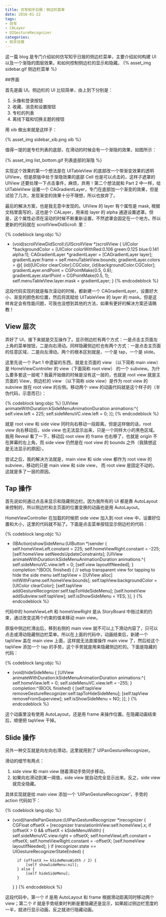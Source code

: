```yaml
---
title: 仿写知乎日报：侧边栏菜单
date: 2016-01-22
tags:
- 仿写
- CALayer
- UIGestureRecognizer
categories:
- 知乎日报
---
```


这一篇 blog 是专门介绍如何仿写知乎日报的侧边栏菜单，主要介绍如何构建 UI 以及一个渐隐的图层效果，和如何控制侧边栏的显示和隐藏。
{% asset_img sidebar.gif 侧边栏菜单 %}
<!-- more -->

##界面

首先是画 UI。侧边栏的 UI 比较简单，由上到下分别是：

1. 头像和登录按钮
2. 收藏、消息和设置按钮
3. 专栏的列表
4. 离线下载和切换主题的按钮

用 xib 做出来就是这样子：

{% asset_img sidebar_xib.png xib %}

值得一提的是专栏列表的底部，在滑动的时候会有一个渐隐的效果，如图所示：

{% asset_img list_bottom.gif 列表底部的渐隐 %}

实现这个效果的第一个想法是在 UITableView 的底部改一个带渐变效果的透明 UIView，但是原版中处于渐隐效果的底部 Cell 也是可以点击的，这样子遮罩的 UIView 还要处理一下点击事件，麻烦，弃用！第二个想法就和 Part 2 中一样，给 UITableView 设置一个 CAGradientLayer，专门在底部加一个渐变的效果，但是试验了几次，发现渐变的效果十分不理想，所以也放弃了。

最后的解决方案，也是我无意中发现的。UIView 的 layer 有个属性是 mask, 根据文档里面写的，这也是个 CALayer，用来给 layer 的 alpha 通道设置遮罩。但是，这个属性必须在滚动的时候不断重新设置，不然遮罩会固定在一个地方。所以更新的代码就在 scrollViewDidScroll: 里：

{% codeblock lang:objc %}
- (void)scrollViewDidScroll:(UIScrollView *)scrollView {
    UIColor *backgroundColor = [UIColor colorWithRed:0.106 green:0.125 blue:0.141 alpha:1];
    CAGradientLayer *gradientLayer = [CAGradientLayer layer];
    gradientLayer.frame = self.menuTableView.bounds;
    gradientLayer.colors =
    	@[ (id)[UIColor clearColor].CGColor, (id)backgroundColor.CGColor];
    gradientLayer.endPoint = CGPointMake(0.5, 0.8);
    gradientLayer.startPoint = CGPointMake(0.5, 1);
    self.menuTableView.layer.mask = gradientLayer;
}
{% endcodeblock %}

这段代码实现的就是每次滚动的时候，都新建一个 CAGradientLayer，设置好大小、渐变的颜色和位置，然后将其赋给 UITableView 的 layer 的 mask。但是这样肯定会有性能问题，可我也没想到其他的方法，如果有更好的解决方案还请赐教！

## View 层次

弄好了 UI，接下来就是交互操作了。显示侧边栏有两个方式：一是点击主页面左上角的菜单按钮，二是向右滑动。同样隐藏侧边栏也有两个方式：一是点击主页面的任意区域，二是向左滑动。两个的根本区别就是，一个是 tap，一个是 slide。

这里先说一个 Part 1 中遗留的东西，就是主页面的 view （以下简称 main view）是 HomeViewController 的 view（下面简称 root view） 的一个 subview。为什么要多套这一层呢？我最开始做的时候是没有这一层的，也就是 root view 就是主页面的 View，侧边栏的 view （以下简称 side view）是作为 root view 的 subview 放在 root view 的左侧。移动两个 view 的动画代码就是这个样子的（半伪代码，示意而已）：

{% codeblock lang:objc %}
[UIView animateWithDuration:kSideMenuAnimationDuration
                     animations:^{
                     	self.view.left = 225;
                     	self.sideMenuVC.view.left = 0;
                     }];
{% endcodeblock %}

就是 root view 和 side view 同时向右移动一段距离。但是这样做的话，root view 向右移动后，side view 也无法显示出来，只是一个同样大小的黑色区域。我用 Reveal 看了一下，移动后 root view 的 frame 也右移了，也就是 origin 不在屏幕的左上角，而 side view 仍然是在 root view 的 bounds 之外（我猜想这是无法显示的原因）。

尝试之后，我的解决方法就是，main view 和 side view 都作为 root view 的 subview，移动的只是 main view 和 side view， 而 root view 是固定不动的，这就是多了一层的原因。

## Tap 操作

首先说如何通过点击来显示和隐藏侧边栏。因为我所有的 UI 都是靠 AutoLayout 来控制的，所以侧边栏和主页面的位置变换的动画也是用 AutoLayout。

HomeViewController 在加载的时候把 side view 加入到 root view 中，设置好位置和大小，这里的代码就不贴了。下面是点击菜单按钮显示侧边栏的代码：

{% codeblock lang:objc %}
- (IBAction)showSideMenu:(UIButton *)sender {
    self.homeViewLeft.constant = 225;
    self.homeViewRight.constant = -225;
    [self.homeView setNeedsUpdateConstraints];
    [UIView animateWithDuration:kSideMenuAnimationDuration
                     animations:^{
                         self.sideMenuVC.view.left = 0;
                         [self.view layoutIfNeeded];
                     }
                     completion:^(BOOL finished) {
                         // setup transparent view for tapping to hide the side menu
                         self.tapView = [[UIView alloc] initWithFrame:self.homeView.bounds];
                         self.tapView.backgroundColor = [UIColor clearColor];
                         [self.tapView addGestureRecognizer:self.tapToHideSideMenu];
                         [self.homeView addSubview:self.tapView];
                         self.isShowSideMenu = YES;
                     }];
}
{% endcodeblock %}

代码中的 homeViewLeft 和 homeViewRight 是从 StoryBoard 中拖过来的约束，通过改变这两个约束的值来移动 main view。

原版中侧边栏滑出后，移到右侧的 main view 就不可以上下滑动内容了，只可以点击或滑动隐藏侧边栏菜单。所以在上面的代码中，动画结束后，新建一个 tapView 盖在 main view 上面，这样就无法直接操作 main view 了，然后给这个 tapView 添加一个 tap 的手势，这个手势就是用来隐藏侧边栏的。下面是隐藏的代码：

{% codeblock lang:objc %}
- (void)hideSideMenu {
    [UIView animateWithDuration:kSideMenuAnimationDuration
                     animations:^{
                         self.homeView.left = 0;
                         self.sideMenuVC.view.left = -255;
                     }
                     completion:^(BOOL finished) {
                         [self.tapView removeGestureRecognizer:self.tapToHideSideMenu];
                         [self.tapView removeFromSuperview];
                         self.isShowSideMenu = NO;
                     }];
}
{% endcodeblock %}

这个动画里没有使用 AutoLayout，还是用 frame 来操作位置。在隐藏动画结束后，顺便把 tapView 干掉。

## Slide 操作

另外一种交互就是向左向右滑动，这里就用到了 UIPanGestureRecognizer。

滑动的细节有两点：

1. side view 和 main view 随着滑动手势同步移动。
2. 如果向右滑动到某一阈值，side view 就自动完全显示出来。反之，side view 就完全隐藏。

具体实现就是给 main view 添加一个 ‘UIPanGestureRecognizer’，手势的 action 代码如下：

{% codeblock lang:objc %}
- (void)handlePanGesture:(UIPanGestureRecognizer *)recognizer {
    CGFloat offsetX = [recognizer translationInView:self.homeView].x;
    if (offsetX > 0 && offsetX < kSideMenuWidth) {
        self.sideMenuVC.view.right = offsetX;
        self.homeViewLeft.constant = offsetX;
        self.homeViewRight.constant = -offsetX;
        [self.homeView layoutIfNeeded];
    }
    if (recognizer.state == UIGestureRecognizerStateEnded) {
        
        if (offsetX >= kSideMenuWidth / 2) {
            [self showSideMenu:nil];
        } else {
            [self hideSideMenu];
        }
    }
}
{% endcodeblock %}

这段代码中，第一个 if 是用 AutoLayout 和 frame 根据滑动距离同时移动两个 view；第二个 if 就是手势结束时判断是要隐藏还是显示，如果超过侧边栏宽度的一半，就进行显示动画，反之就进行隐藏动画。
